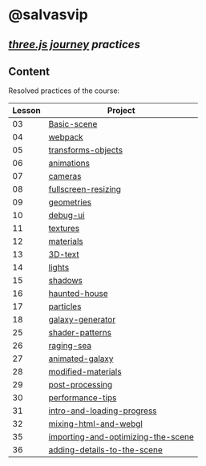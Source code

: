 # @salvasvip

## _[three.js journey](https://threejs-journey.com/) practices_

## Content

Resolved practices of the course:

| Lesson | Project                                                                                                                                                |
|--------|--------------------------------------------------------------------------------------------------------------------------------------------------------|
| 03     | [Basic-scene](https://talktosalvador.github.io/threeJS-journey-practices/03-Basic-scene/index.html)                                                    |
| 04     | [webpack](https://talktosalvador.github.io/threeJS-journey-practices/04-webpack/dist/index.html)                                                       |
| 05     | [transforms-objects](https://talktosalvador.github.io/threeJS-journey-practices/05-transforms-objects/dist/index.html)                                 |
| 06     | [animations](https://talktosalvador.github.io/threeJS-journey-practices/06-animations/dist/index.html)                                                 |
| 07     | [cameras](https://talktosalvador.github.io/threeJS-journey-practices/07-cameras/dist/index.html)                                                       |
| 08     | [fullscreen-resizing](https://talktosalvador.github.io/threeJS-journey-practices/08-fullscreen-resizing/dist/index.html)                               |
| 09     | [geometries](https://talktosalvador.github.io/threeJS-journey-practices/09-geometries/dist/index.html)                                                 |
| 10     | [debug-ui](https://talktosalvador.github.io/threeJS-journey-practices/10-debug-ui/dist/index.html)                                                     |
| 11     | [textures](https://talktosalvador.github.io/threeJS-journey-practices/11-textures/dist/index.html)                                                     |
| 12     | [materials](https://talktosalvador.github.io/threeJS-journey-practices/12-materials/dist/index.html)                                                   |
| 13     | [3D-text](https://talktosalvador.github.io/threeJS-journey-practices/13-3D-text/dist/index.html)                                                       |
| 14     | [lights](https://talktosalvador.github.io/threeJS-journey-practices/14-lights/dist/index.html)                                                         |
| 15     | [shadows](https://talktosalvador.github.io/threeJS-journey-practices/15-shadows/dist/index.html)                                                       |
| 16     | [haunted-house](https://talktosalvador.github.io/threeJS-journey-practices/16-haunted-house/dist/index.html)                                           |
| 17     | [particles](https://talktosalvador.github.io/threeJS-journey-practices/17-particles/dist/index.html)                                                   |
| 18     | [galaxy-generator](https://talktosalvador.github.io/threeJS-journey-practices/18-galaxy-generator/dist/index.html)                                     |
| 25     | [shader-patterns](https://talktosalvador.github.io/threeJS-journey-practices/25-shader-patterns/dist/index.html)                                       |
| 26     | [raging-sea](https://talktosalvador.github.io/threeJS-journey-practices/26-raging-sea/dist/index.html)                                                 |
| 27     | [animated-galaxy](https://talktosalvador.github.io/threeJS-journey-practices/27-animated-galaxy/dist/index.html)                                       |
| 28     | [modified-materials](https://talktosalvador.github.io/threeJS-journey-practices/28-modified-materials/dist/index.html)                                 |
| 29     | [post-processing](https://talktosalvador.github.io/threeJS-journey-practices/29-post-processing/dist/index.html)                                       |
| 30     | [performance-tips](https://talktosalvador.github.io/threeJS-journey-practices/30-performance-tips/dist/index.html)                                     |
| 31     | [intro-and-loading-progress](https://talktosalvador.github.io/threeJS-journey-practices/31-intro-and-loading-progress/dist/index.html)                 |
| 32     | [mixing-html-and-webgl](https://talktosalvador.github.io/threeJS-journey-practices/32-mixing-html-and-webgl/dist/index.html)                           |
| 35     | [importing-and-optimizing-the-scene](https://talktosalvador.github.io/threeJS-journey-practices/35-importing-and-optimizing-the-scene/dist/index.html) |
| 36     | [adding-details-to-the-scene](https://talktosalvador.github.io/threeJS-journey-practices/36-adding-details-to-the-scene/dist/index.html)               |
